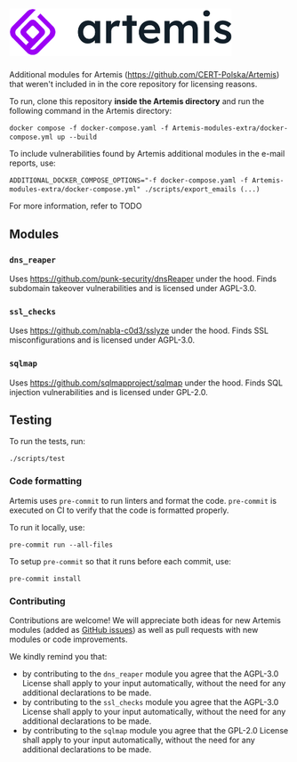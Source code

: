 <h1>
    <picture>
        <source media="(prefers-color-scheme: dark)" srcset=".github/images/logo_dark.png">
        <img alt="logo" width="400px" src=".github/images/logo.png">
    </picture>
</h1>


Additional modules for Artemis (https://github.com/CERT-Polska/Artemis) that weren't included in
in the core repository for licensing reasons.

To run, clone this repository **inside the Artemis directory** and run the following command in the
Artemis directory:

```
docker compose -f docker-compose.yaml -f Artemis-modules-extra/docker-compose.yml up --build
```

To include vulnerabilities found by Artemis additional modules in the e-mail reports, use:

```
ADDITIONAL_DOCKER_COMPOSE_OPTIONS="-f docker-compose.yaml -f Artemis-modules-extra/docker-compose.yml" ./scripts/export_emails (...)
```

For more information, refer to TODO

## Modules
### `dns_reaper`
Uses https://github.com/punk-security/dnsReaper under the hood. Finds subdomain takeover vulnerabilities
and is licensed under AGPL-3.0.

### `ssl_checks`
Uses https://github.com/nabla-c0d3/sslyze under the hood. Finds SSL misconfigurations and is licensed under
AGPL-3.0.

### `sqlmap`
Uses https://github.com/sqlmapproject/sqlmap under the hood. Finds SQL injection vulnerabilities and is
licensed under GPL-2.0.

## Testing
To run the tests, run:

```
./scripts/test
```

### Code formatting
Artemis uses `pre-commit` to run linters and format the code.
`pre-commit` is executed on CI to verify that the code is formatted properly.

To run it locally, use:

```
pre-commit run --all-files
```

To setup `pre-commit` so that it runs before each commit, use:

```
pre-commit install
```

### Contributing
Contributions are welcome! We will appreciate both ideas for new Artemis modules (added as
[GitHub issues](https://github.com/CERT-Polska/Artemis/issues)) as well as pull requests with
new modules or code improvements.

We kindly remind you that:

* by contributing to the `dns_reaper` module you agree that the AGPL-3.0 License shall apply to your input automatically, without the need for any additional declarations to be made.
* by contributing to the `ssl_checks` module you agree that the AGPL-3.0 License shall apply to your input automatically, without the need for any additional declarations to be made.
* by contributing to the `sqlmap` module you agree that the GPL-2.0 License shall apply to your input automatically, without the need for any additional declarations to be made.
